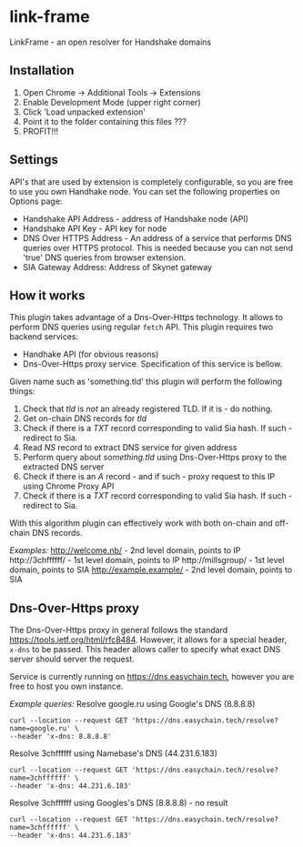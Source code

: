 # link-frame
LinkFrame - an open resolver for Handshake domains

## Installation
1. Open Chrome -> Additional Tools -> Extensions
2. Enable Development Mode (upper right corner)
3. Click 'Load unpacked extension'
4. Point it to the folder containing this files
???
5. PROFIT!!!

## Settings
API's that are used by extension is completely configurable, so you are free to use you own Handhake node. You can set the following properties on Options page:
 - Handshake API Address - address of Handshake node (API)
 - Handshake API Key - API key for node
 - DNS Over HTTPS Address - An address of a service that performs DNS queries over HTTPS protocol. This is needed because you can not send 'true' DNS queries from browser extension.
 - SIA Gateway Address: Address of Skynet gateway

## How it works
This plugin takes advantage of a Dns-Over-Https technology. It allows to perform DNS queries using regular `fetch` API.
This plugin requires two backend services:
 - Handhake API (for obvious reasons)
 - Dns-Over-Https proxy service. Specification of this service is bellow.

Given name such as 'something.tld' this plugin will perform the following things:
1. Check that _tld_ is *not* an already registered TLD. If it is - do nothing.
2. Get on-chain DNS records for _tld_
3. Check if there is a *TXT* record corresponding to valid Sia hash. If such - redirect to Sia.
4. Read *NS* record to extract DNS service for given address
5. Perform query about _something.tld_ using Dns-Over-Https proxy to the extracted DNS server
6. Check if there is an *A* record - and if such - proxy request to this IP using Chrome Proxy API
7. Check if there is a *TXT* record corresponding to valid Sia hash. If such - redirect to Sia.

With this algorithm plugin can effectively work with both on-chain and off-chain DNS records.

*Examples:*
http://welcome.nb/ - 2nd level domain, points to IP
http://3chffffff/ - 1st level domain, points to IP
http://millsgroup/ - 1st level domain, points to SIA
http://example.example/ - 2nd level domain, points to SIA


## Dns-Over-Https proxy
The Dns-Over-Https proxy in general follows the standard https://tools.ietf.org/html/rfc8484. However, it allows for a special header, `x-dns` to be passed. This header allows caller to specify what exact DNS server should server the request.

Service is currently running on https://dns.easychain.tech, however you are free to host you own instance. 

*Example queries:*
Resolve google.ru using Google's DNS (8.8.8.8)
```
curl --location --request GET 'https://dns.easychain.tech/resolve?name=google.ru' \
--header 'x-dns: 8.8.8.8'
``` 
Resolve 3chffffff using Namebase's DNS (44.231.6.183)
```
curl --location --request GET 'https://dns.easychain.tech/resolve?name=3chffffff' \
--header 'x-dns: 44.231.6.183'
``` 
Resolve 3chffffff using Googles's DNS (8.8.8.8) - no result
```
curl --location --request GET 'https://dns.easychain.tech/resolve?name=3chffffff' \
--header 'x-dns: 44.231.6.183'
``` 